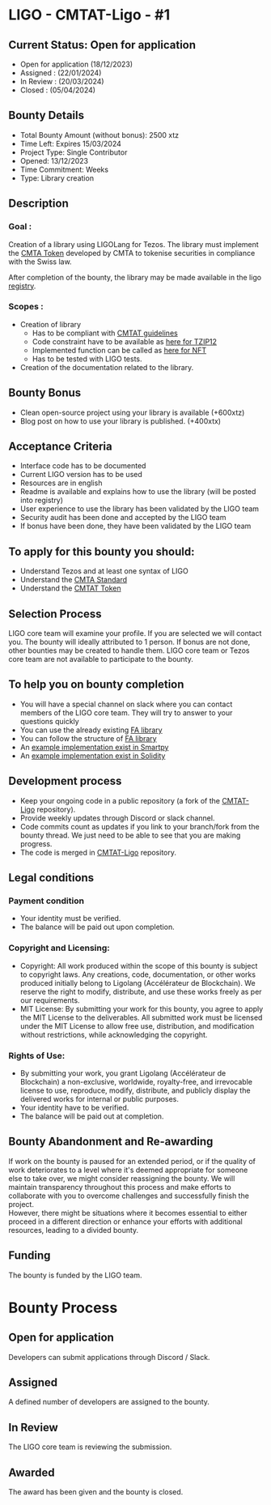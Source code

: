 # LIGO - CMTAT-Ligo - #1
## Current Status: Open for application
* Open for application (18/12/2023)
* Assigned : (22/01/2024)
* In Review : (20/03/2024)
* Closed : (05/04/2024)

## Bounty Details
* Total Bounty Amount (without bonus): 2500 xtz
* Time Left: Expires 15/03/2024
* Project Type: Single Contributor
* Opened: 13/12/2023
* Time Commitment: Weeks
* Type: Library creation

## Description
### Goal :
Creation of a library using LIGOLang for Tezos. The library must implement the [CMTA Token](https://cmta.ch/standards/cmta-token-cmtat) developed by CMTA to tokenise securities in compliance with the Swiss law.

After completion of the bounty, the library may be made available in the ligo [registry](https://packages.ligolang.org/packages).

### Scopes : 
- Creation of library 
  - Has to be compliant with [CMTAT guidelines](https://cmta.ch/standards/cmta-token-cmtat)
  - Code constraint have to be available as [here for TZIP12](https://github.com/ligolang/contract-catalogue/blob/main/lib/fa2/common/tzip12.interfaces.jsligo)
  - Implemented function can be called as [here for NFT](https://github.com/ligolang/contract-catalogue/blob/main/lib/fa2/nft/nft.impl.jsligo)
  - Has to be tested with LIGO tests.
- Creation of the documentation related to the library.

## Bounty Bonus  
- Clean open-source project using your library is available (+600xtz)
- Blog post on how to use your library is published. (+400xtx)

## Acceptance Criteria
- Interface code has to be documented
- Current LIGO version has to be used
- Resources are in english
- Readme is available and explains how to use the library (will be posted into registry)
- User experience to use the library has been validated by the LIGO team
- Security audit has been done and accepted by the LIGO team
- If bonus have been done, they have been validated by the LIGO team

## To apply for this bounty you should:
- Understand Tezos and at least one syntax of LIGO
- Understand the [CMTA Standard](https://cmta.ch/standards/standard-for-the-tokenization-of-shares-of-swiss-corporations-using-the-distributed-ledger-technology)
- Understand the [CMTAT Token](https://cmta.ch/standards/cmta-token-cmtat)

## Selection Process
LIGO core team will examine your profile. If you are selected we will contact you. The bounty will ideally attributed to 1 person. If bonus are not done, other bounties may be created to handle them.
LIGO core team or Tezos core team are not available to participate to the bounty.

## To help you on bounty completion 
- You will have a special channel on slack where you can contact members of the LIGO core team. They will try to answer to your questions quickly
- You can use the already existing [FA library](https://packages.ligolang.org/package/@ligo/fa)
- You can follow the structure of [FA library](https://github.com/ligolang/contract-catalogue)
- An [example implementation exist in Smartpy](https://github.com/CMTA/CMTAT-Tezos-FA2)
- An [example implementation exist in Solidity](https://github.com/CMTA/CMTAT)

## Development process
- Keep your ongoing code in a public repository (a fork of the [CMTAT-Ligo](https://github.com/ligolang/CMTAT-Ligo) repository). 
- Provide weekly updates through Discord or slack channel. 
- Code commits count as updates if you link to your branch/fork from the bounty thread. We just need to be able to see that you are making progress.
- The code is merged in [CMTAT-Ligo](https://github.com/ligolang/CMTAT-Ligo) repository.

## Legal conditions
### Payment condition

- Your identity must be verified.
- The balance will be paid out upon completion.

### Copyright and Licensing:
- Copyright: All work produced within the scope of this bounty is subject to copyright laws. Any creations, code, documentation, or other works produced initially belong to Ligolang (Accélérateur de Blockchain). We reserve the right to modify, distribute, and use these works freely as per our requirements.
- MIT License: By submitting your work for this bounty, you agree to apply the MIT License to the deliverables. All submitted work must be licensed under the MIT License to allow free use, distribution, and modification without restrictions, while acknowledging the copyright.

### Rights of Use:
- By submitting your work, you grant Ligolang (Accélérateur de Blockchain) a non-exclusive, worldwide, royalty-free, and irrevocable license to use, reproduce, modify, distribute, and publicly display the delivered works for internal or public purposes.
- Your identity have to be verified.
- The balance will be paid out at completion.

## Bounty Abandonment and Re-awarding
If work on the bounty is paused for an extended period, or if the quality of work deteriorates to a level where it's deemed appropriate for someone else to take over, we might consider reassigning the bounty. We will maintain transparency throughout this process and make efforts to collaborate with you to overcome challenges and successfully finish the project.  
However, there might be situations where it becomes essential to either proceed in a different direction or enhance your efforts with additional resources, leading to a divided bounty.

## Funding
The bounty is funded by the LIGO team. 

# Bounty Process  
## Open for application  
Developers can submit applications through Discord / Slack.  

## Assigned  
A defined number of developers are assigned to the bounty.  

## In Review  
The LIGO core team is reviewing the submission.  

## Awarded  
The award has been given and the bounty is closed.  
